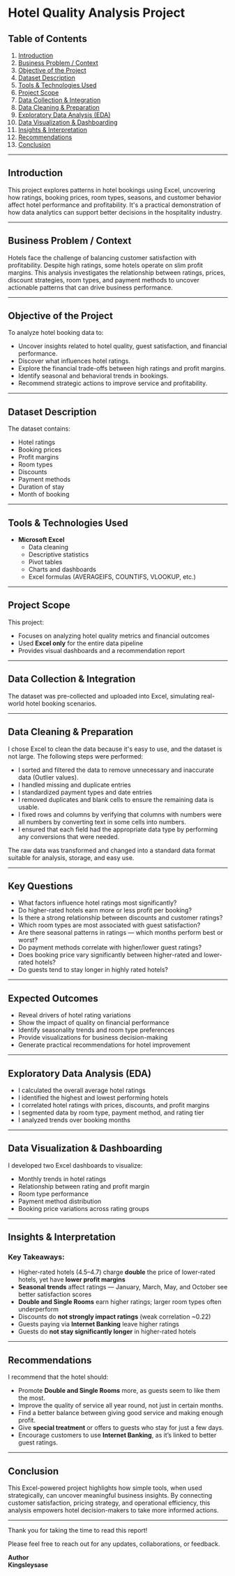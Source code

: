# Hotel Quality Analysis Project

## Table of Contents
1. [Introduction](#introduction)  
2. [Business Problem / Context](#business-problem--context)  
3. [Objective of the Project](#objective-of-the-project)  
4. [Dataset Description](#dataset-description)  
5. [Tools & Technologies Used](#tools--technologies-used)  
6. [Project Scope](#project-scope)  
7. [Data Collection & Integration](#data-collection--integration)  
8. [Data Cleaning & Preparation](#data-cleaning--preparation)  
9. [Exploratory Data Analysis (EDA)](#exploratory-data-analysis-eda)  
10. [Data Visualization & Dashboarding](#data-visualization--dashboarding)  
11. [Insights & Interpretation](#insights--interpretation)  
12. [Recommendations](#recommendations)  
13. [Conclusion](#conclusion)  


---

## Introduction
This project explores patterns in hotel bookings using Excel, uncovering how ratings, booking prices, room types, seasons, and customer behavior affect hotel performance and profitability. It's a practical demonstration of how data analytics can support better decisions in the hospitality industry.

---

## Business Problem / Context
Hotels face the challenge of balancing customer satisfaction with profitability. Despite high ratings, some hotels operate on slim profit margins. This analysis investigates the relationship between ratings, prices, discount strategies, room types, and payment methods to uncover actionable patterns that can drive business performance.

---

## Objective of the Project
To analyze hotel booking data to:
- Uncover insights related to hotel quality, guest satisfaction, and financial performance.
- Discover what influences hotel ratings.
- Explore the financial trade-offs between high ratings and profit margins.
- Identify seasonal and behavioral trends in bookings.
- Recommend strategic actions to improve service and profitability.

---

## Dataset Description
The dataset contains:
- Hotel ratings  
- Booking prices  
- Profit margins  
- Room types  
- Discounts  
- Payment methods  
- Duration of stay  
- Month of booking  

---

## Tools & Technologies Used
- **Microsoft Excel**  
  - Data cleaning  
  - Descriptive statistics  
  - Pivot tables  
  - Charts and dashboards  
  - Excel formulas (AVERAGEIFS, COUNTIFS, VLOOKUP, etc.)

---

## Project Scope
This project:
- Focuses on analyzing hotel quality metrics and financial outcomes
- Used **Excel only** for the entire data pipeline
- Provides visual dashboards and a recommendation report

---

## Data Collection & Integration
The dataset was pre-collected and uploaded into Excel, simulating real-world hotel booking scenarios.

---

## Data Cleaning & Preparation
I chose Excel to clean the data because it's easy to use, and the dataset is not large. The following steps were performed:

- I sorted and filtered the data to remove unnecessary and inaccurate data (Outlier values).
- I handled missing and duplicate entries  
- I standardized payment types and date entries
- I removed duplicates and blank cells to ensure the remaining data is usable.
- I fixed rows and columns by verifying that columns with numbers were all numbers by converting text in some cells into numbers.
- I ensured that each field had the appropriate data type by performing any conversions that were needed.

The raw data was transformed and changed into a standard data format suitable for analysis, storage, and easy use.

---

## Key Questions
- What factors influence hotel ratings most significantly?
- Do higher-rated hotels earn more or less profit per booking?
- Is there a strong relationship between discounts and customer ratings?
- Which room types are most associated with guest satisfaction?
- Are there seasonal patterns in ratings — which months perform best or worst?
- Do payment methods correlate with higher/lower guest ratings?
- Does booking price vary significantly between higher-rated and lower-rated hotels?
- Do guests tend to stay longer in highly rated hotels?

---

## Expected Outcomes
- Reveal drivers of hotel rating variations  
- Show the impact of quality on financial performance  
- Identify seasonality trends and room type preferences  
- Provide visualizations for business decision-making  
- Generate practical recommendations for hotel improvement  

---

## Exploratory Data Analysis (EDA)
- I calculated the overall average hotel ratings  
- I identified the highest and lowest performing hotels  
- I correlated hotel ratings with prices, discounts, and profit margins  
- I segmented data by room type, payment method, and rating tier  
- I analyzed trends over booking months  

---

## Data Visualization & Dashboarding
I developed two Excel dashboards to visualize:
- Monthly trends in hotel ratings  
- Relationship between rating and profit margin  
- Room type performance  
- Payment method distribution  
- Booking price variations across rating groups

---
## Insights & Interpretation

### Key Takeaways:
- Higher-rated hotels (4.5–4.7) charge **double** the price of lower-rated hotels, yet have **lower profit margins**
- **Seasonal trends** affect ratings — January, March, May, and October see better satisfaction scores  
- **Double and Single Rooms** earn higher ratings; larger room types often underperform  
- Discounts do **not strongly impact ratings** (weak correlation ~0.22)  
- Guests paying via **Internet Banking** leave higher ratings  
- Guests do **not stay significantly longer** in higher-rated hotels  

---

## Recommendations
I recommend that the hotel should:
- Promote **Double and Single Rooms** more, as guests seem to like them the most.  
- Improve the quality of service all year round, not just in certain months.  
- Find a better balance between giving good service and making enough profit.  
- Give **special treatment** or offers to guests who stay for just a few days.  
- Encourage customers to use **Internet Banking**, as it’s linked to better guest ratings.

---

## Conclusion
This Excel-powered project highlights how simple tools, when used strategically, can uncover meaningful business insights. By connecting customer satisfaction, pricing strategy, and operational efficiency, this analysis empowers hotel decision-makers to take more informed actions.

---

Thank you for taking the time to read this report!

Please feel free to reach out for any updates, collaborations, or feedback.

**Author**  
**Kingsleysase**  
